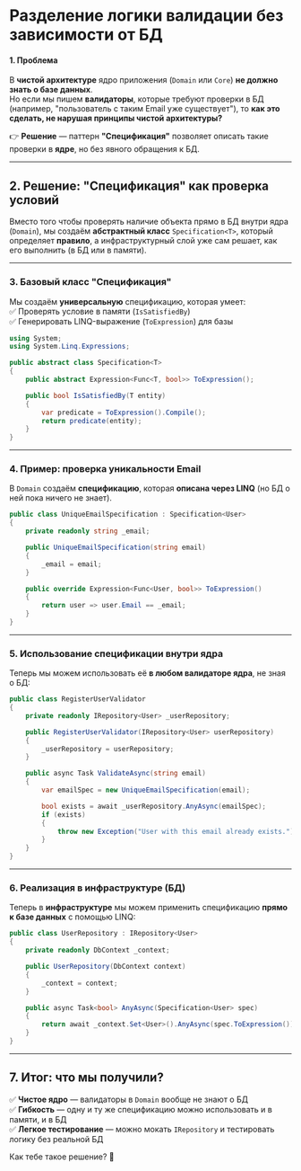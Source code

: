 # Разделение логики валидации без зависимости от БД

#### **1. Проблема**

В **чистой архитектуре** ядро приложения (`Domain` или `Core`) **не должно знать о базе данных**.  
Но если мы пишем **валидаторы**, которые требуют проверки в БД (например, "пользователь с таким Email уже существует"), то **как это сделать, не нарушая принципы чистой архитектуры?**

👉 **Решение** — паттерн **"Спецификация"** позволяет описать такие проверки в **ядре**, но без явного обращения к БД.

---

## **2. Решение: "Спецификация" как проверка условий**

Вместо того чтобы проверять наличие объекта прямо в БД внутри ядра (`Domain`), мы создаём **абстрактный класс** `Specification<T>`, который определяет **правило**, а инфраструктурный слой уже сам решает, как его выполнить (в БД или в памяти).

---

### **3. Базовый класс "Спецификация"**

Мы создаём **универсальную** спецификацию, которая умеет:  
✅ Проверять условие в памяти (`IsSatisfiedBy`)  
✅ Генерировать LINQ-выражение (`ToExpression`) для базы

```csharp
using System;
using System.Linq.Expressions;

public abstract class Specification<T>
{
    public abstract Expression<Func<T, bool>> ToExpression();

    public bool IsSatisfiedBy(T entity)
    {
        var predicate = ToExpression().Compile();
        return predicate(entity);
    }
}
```

---

### **4. Пример: проверка уникальности Email**

В `Domain` создаём **спецификацию**, которая **описана через LINQ** (но БД о ней пока ничего не знает).

```csharp
public class UniqueEmailSpecification : Specification<User>
{
    private readonly string _email;

    public UniqueEmailSpecification(string email)
    {
        _email = email;
    }

    public override Expression<Func<User, bool>> ToExpression()
    {
        return user => user.Email == _email;
    }
}
```

---

### **5. Использование спецификации внутри ядра**

Теперь мы можем использовать её **в любом валидаторе ядра**, не зная о БД:

```csharp
public class RegisterUserValidator
{
    private readonly IRepository<User> _userRepository;

    public RegisterUserValidator(IRepository<User> userRepository)
    {
        _userRepository = userRepository;
    }

    public async Task ValidateAsync(string email)
    {
        var emailSpec = new UniqueEmailSpecification(email);

        bool exists = await _userRepository.AnyAsync(emailSpec);
        if (exists)
        {
            throw new Exception("User with this email already exists.");
        }
    }
}
```

---

### **6. Реализация в инфраструктуре (БД)**

Теперь в **инфраструктуре** мы можем применить спецификацию **прямо к базе данных** с помощью LINQ:

```csharp
public class UserRepository : IRepository<User>
{
    private readonly DbContext _context;

    public UserRepository(DbContext context)
    {
        _context = context;
    }

    public async Task<bool> AnyAsync(Specification<User> spec)
    {
        return await _context.Set<User>().AnyAsync(spec.ToExpression());
    }
}
```

---

## **7. Итог: что мы получили?**

✅ **Чистое ядро** — валидаторы в `Domain` вообще не знают о БД  
✅ **Гибкость** — одну и ту же спецификацию можно использовать и в памяти, и в БД  
✅ **Легкое тестирование** — можно мокать `IRepository` и тестировать логику без реальной БД

Как тебе такое решение? 🚀
